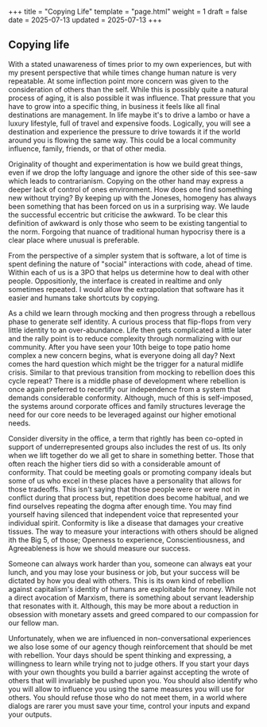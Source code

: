 +++
title = "Copying Life"
template = "page.html"
weight = 1
draft = false
date = 2025-07-13
updated = 2025-07-13
+++

## Copying life

With a stated unawareness of times prior to my own experiences, but with my present perspective that while times change human nature is very repeatable.
At some inflection point more concern was given to the consideration of others than the self. While this is possibly quite a natural process of aging,
it is also possible it was influence. That pressure that you have to grow into a specific thing, in business it feels like all final destinations are
management. In life maybe it's to drive a lambo or have a luxury lifestyle, full of travel and expensive foods. Logically, you will see a destination
and experience the pressure to drive towards it if the world around you is flowing the same way. This could be a local community influence, family,
friends, or that of other media.

Originality of thought and experimentation is how we build great things, even if we drop the lofty language and ignore the other side of this see-saw
which leads to contrarianism. Copying on the other hand may express a deeper lack of control of ones environment. How does one find something new
without trying? By keeping up with the Joneses, homogeny has always been something that has been forced on us in a surprising way. We laude the
successful eccentric but criticise the awkward. To be clear this definition of awkward is only those who seem to be existing tangential to the norm.
Forgoing that nuance of traditional human hypocrisy there is a clear place where unusual is preferable.

From the perspective of a simpler system that is software, a lot of time is spent defining the nature of "social" interactions with code, ahead of time.
Within each of us is a 3PO that helps us determine how to deal with other people. Oppositionly, the interface is created in realtime and only sometimes
repeated. I would allow the extrapolation that software has it easier and humans take shortcuts by copying.

As a child we learn through mocking and then progress through a rebellous phase to generate self identity. A curious process that flip-flops from very little
identity to an over-abundance. Life then gets complicated a little later and the rally point is to reduce complexity through normalizing with our community.
After you have seen your 10th beige to tope patio home complex a new concern begins, what is everyone doing all day? Next comes the hard question which
might be the trigger for a natural midlife crisis. Similar to that previous transition from mocking to rebellion does this cycle repeat? There is a middle
phase of development where rebellion is once again preferred to recertify our independence from a system that demands considerable conformity. Although,
much of this is self-imposed, the systems around corporate offices and family structures leverage the need for our core needs to be leveraged against our
higher emotional needs.

Consider diversity in the office, a term that rightly has been co-opted in support of underrepresented groups also includes the rest of us. Its only when we
lift together do we all get to share in something better. Those that often reach the higher tiers did so with a considerable amount of conformity. That could be
meeting goals or promoting company ideals but some of us who excel in these places have a personality that allows for those tradeoffs. This isn't saying that
those people were or were not in conflict during that process but, repetition does become habitual, and we find ourselves repeating the dogma after enough time.
You may find yourself having silenced that independent voice that represented your individual spirit. Conformity is like a disease that damages your creative
tissues. The way to measure your interactions with others should be aligned ith the Big 5, of those; Openness to experience, Conscientiousness, and Agreeableness
is how we should measure our success.

Someone can always work harder than you, someone can always eat your lunch, and you may lose your business or job, but your success will be dictated by how you
deal with others. This is its own kind of rebellion against capitalism's identity of humans are exploitable for money. While not a direct avocation of Marxism,
there is something about servant leadership that resonates with it. Although, this may be more about a reduction in obsession with monetary assets and greed
compared to our compassion for our fellow man.

Unfortunately, when we are influenced in non-conversational experiences we also lose some of our agency though reinforcement that should be met with rebellion.
Your days should be spent thinking and expressing, a willingness to learn while trying not to judge others. If you start your days with your own thoughts
you build a barrier against accepting the wrote of others that will invariably be pushed upon you. You should also identify who you will allow to influence you
using the same measures you will use for others. You should refuse those who do not meet them, in a world where dialogs are rarer you must save your time,
control your inputs and expand your outputs.
